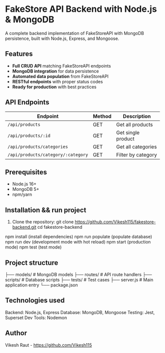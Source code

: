 # FakeStore API Backend with Node.js & MongoDB

A complete backend implementation of FakeStoreAPI with MongoDB persistence, built with Node.js, Express, and Mongoose.

## Features

- **Full CRUD API** matching FakeStoreAPI endpoints
- **MongoDB integration** for data persistence
- **Automated data population** from FakeStoreAPI
- **RESTful endpoints** with proper status codes
- **Ready for production** with best practices

## API Endpoints

| Endpoint | Method | Description |
|----------|--------|-------------|
| `/api/products` | GET | Get all products |
| `/api/products/:id` | GET | Get single product |
| `/api/products/categories` | GET | Get all categories |
| `/api/products/category/:category` | GET | Filter by category |

## Prerequisites

- Node.js 16+
- MongoDB 5+
- npm/yarn

## Installation && run project

1. Clone the repository:
   git clone https://github.com/Vikesh115/fakestore-backend.git
   cd fakestore-backend

npm install (install dependencies)
npm run populate (populate database)
npm run dev (development mode with hot reload)
npm start (production mode)
npm test (test mode)

## Project structure

├── models/           # MongoDB models
├── routes/           # API route handlers
├── scripts/          # Database scripts
├── tests/            # Test cases
├── server.js         # Main application entry
└── package.json

## Technologies used

Backend: Node.js, Express
Database: MongoDB, Mongoose
Testing: Jest, Superset
Dev Tools: Nodemon

## Author

Vikesh Raut - https://github.com/Vikesh115
